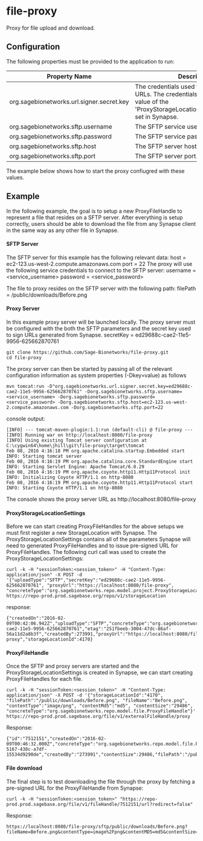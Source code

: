 # file-proxy
Proxy for file upload and download.

## Configuration
The following properties must be provided to the application to run:

| Property Name | Description |
| --- | --- |
| org.sagebionetworks.url.signer.secret.key | The credentials used to sign pre-signed URLs.  The credentials should match the value of the 'ProxyStorageLocationSettings.secretKey' set in Synapse. |
| org.sagebionetworks.sftp.username | The SFTP service username. |
| org.sagebionetworks.sftp.password | The SFTP service password. |
| org.sagebionetworks.sftp.host | The SFTP server host. |
| org.sagebionetworks.sftp.port | The SFTP server port. |
The example below shows how to start the proxy confiugred with these values.

## Example
In the following example, the goal is to setup a new ProxyFileHandle to represent a file that resides on a SFTP server.  After everything is setup correctly, users should be able to download the file from any Synapse client in the same way as any other file in Synapse.

#### SFTP Server
The SFTP server for this example has the following relevant data:
host = ec2-123.us-west-2.compute.amazonaws.com
port = 22
The proxy will use the following service credentials to connect to the SFTP server:
username = <service_username>
password = <service_password>

The file to proxy resides on the SFTP server with the following path:
filePath = /public/downloads/Before.png

#### Proxy Server
In this example proxy server will be launched locally.  The proxy server must be configured with the both the SFTP parameters and the secret key used to sign URLs generated from Synapse.
secretKey =  ed29688c-cae2-11e5-9956-625662870761
```
git clone https://github.com/Sage-Bionetworks/file-proxy.git
cd file-proxy
```
The proxy server can then be started by passing all of the relevant configuration information as system properties (-Dkey=value) as follows
```
mvn tomcat:run -D"org.sagebionetworks.url.signer.secret.key=ed29688c-cae2-11e5-9956-625662870761" -Dorg.sagebionetworks.sftp.username=<service_username> -Dorg.sagebionetworks.sftp.password=<service_password> -Dorg.sagebionetworks.sftp.host=ec2-123.us-west-2.compute.amazonaws.com -Dorg.sagebionetworks.sftp.port=22
```
console output:
```
[INFO] --- tomcat-maven-plugin:1.1:run (default-cli) @ file-proxy ---
[INFO] Running war on http://localhost:8080/file-proxy
[INFO] Using existing Tomcat server configuration at C:\cygwin64\home\jhill\git\file-proxy\target\tomcat
Feb 08, 2016 4:16:18 PM org.apache.catalina.startup.Embedded start
INFO: Starting tomcat server
Feb 08, 2016 4:16:19 PM org.apache.catalina.core.StandardEngine start
INFO: Starting Servlet Engine: Apache Tomcat/6.0.29
Feb 08, 2016 4:16:19 PM org.apache.coyote.http11.Http11Protocol init
INFO: Initializing Coyote HTTP/1.1 on http-8080
Feb 08, 2016 4:16:19 PM org.apache.coyote.http11.Http11Protocol start
INFO: Starting Coyote HTTP/1.1 on http-8080
```
The console shows the proxy server URL as http://localhost:8080/file-proxy

#### ProxyStorageLocationSettings
Before we can start creating ProxyFileHandles for the above setups we must first register a new StorageLocation with Synapse.  The ProxyStorageLocationSettings contains all of
the parameters Synapse will need to generated ProxyFileHandles and to issue pre-signed URL for ProxyFileHandles.
The following curl call was used to create the ProxyStorageLocationSettings:
```
curl -k -H "sessionToken:<session_token>" -H "Content-Type: application/json" -X POST -d '{"uploadType":"SFTP","secretKey":"ed29688c-cae2-11e5-9956-625662870761", "proxyUrl":"https://localhost:8080/file-proxy", "concreteType":"org.sagebionetworks.repo.model.project.ProxyStorageLocationSettings"}' https://repo-prod.prod.sagebase.org/repo/v1/storageLocation
```
response:
```
{"createdOn":"2016-02-09T00:42:06.942Z","uploadType":"SFTP","concreteType":"org.sagebionetworks.repo.model.project.ProxyStorageLocationSettings","secretKey":"ed29688c-cae2-11e5-9956-625662870761","etag":"251fbeeb-3004-47dc-86af-56a11d2a8b3f","createdBy":273991,"proxyUrl":"https://localhost:8080/file-proxy","storageLocationId":4170}
```

#### ProxyFileHandle
Once the SFTP and proxy servers are started and the ProxyStorageLocationSettings is created in Synapse, we can start creating ProxyFileHandles for each file.
```
curl -k -H "sessionToken:<session_token>" -H "Content-Type: application/json" -X POST -d '{"storageLocationId":"4170", "filePath":"/public/downloads/Before.png", "fileName":"Before.png", "contentType":"image/png", "contentMd5":"md5", "contentSize":"29486", "concreteType":"org.sagebionetworks.repo.model.file.ProxyFileHandle"}' https://repo-prod.prod.sagebase.org/file/v1/externalFileHandle/proxy
```
Response:
```
{"id":"7512151","createdOn":"2016-02-09T00:46:32.000Z","concreteType":"org.sagebionetworks.repo.model.file.ProxyFileHandle","etag":"8421db63-5167-438c-a7df-15534d9290de","createdBy":"273991","contentSize":29486,"filePath":"/public/downloads/Before.png","fileName":"Before.png","contentType":"image/png","contentMd5":"md5","storageLocationId":4170}
```

#### File download
The final step is to test downloading the file through the proxy by fetching a pre-signed URL for the ProxyFileHandle from Synapse:
```
curl -k -H "sessionToken:<session_token>" "https://repo-prod.prod.sagebase.org/file/v1/fileHandle/7512151/url?redirect=false"
```
Response:
```
https://localhost:8080/file-proxy/sftp/public/downloads/Before.png?fileName=Before.png&contentType=image%2Fpng&contentMD5=md5&contentSize=29486&expiration=1454979041142&hmacSignature=f1289a824901a6fc1af3286cb404fb94adb667b6
```

